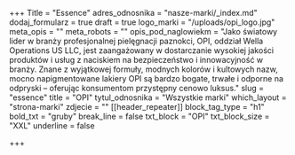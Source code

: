 +++
Title = "Essence"
adres_odnosnika = "nasze-marki/_index.md"
dodaj_formularz = true
draft = true
logo_marki = "/uploads/opi_logo.jpg"
meta_opis = ""
meta_robots = ""
opis_pod_naglowiekm = "Jako światowy lider w branży profesjonalnej pielęgnacji paznokci, OPI, oddział Wella Operations US LLC, jest zaangażowany w dostarczanie wysokiej jakości produktów i usług z naciskiem na bezpieczeństwo i innowacyjność w branży. Znane z wyjątkowej formuły, modnych kolorów i kultowych nazw, mocno napigmentowane lakiery OPI są bardzo bogate, trwałe i odporne na odpryski – oferując konsumentom przystępny cenowo luksus."
slug = "essence"
title = "OPI"
tytul_odnosnika = "Wszystkie marki"
which_layout = "strona-marki"
zdjecie = ""
[[header_repeater]]
block_tag_type = "h1"
bold_txt = "gruby"
break_line = false
txt_block = "OPI"
txt_block_size = "XXL"
underline = false

+++
